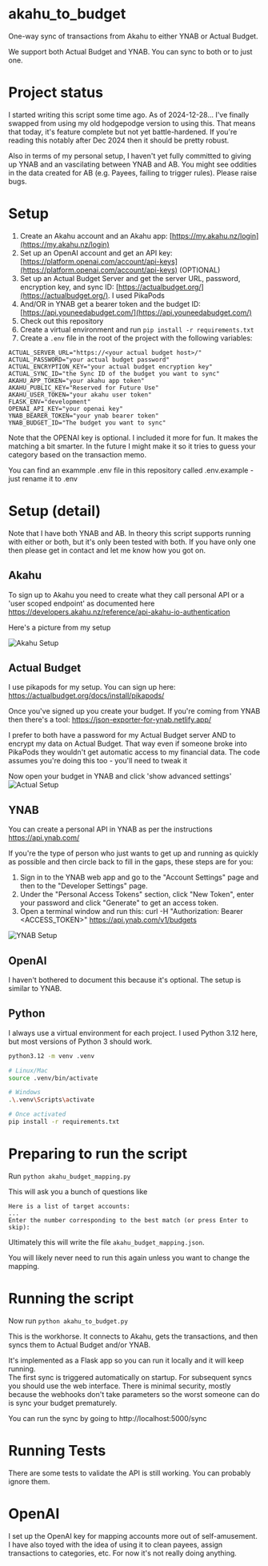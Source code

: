 # akahu_to_budget
One-way sync of transactions from Akahu to either YNAB or Actual Budget.

We support both Actual Budget and YNAB.  You can sync to both or to just one.

# Project status

I started writing this script some time ago. As of 2024-12-28... I've finally swapped from using my old hodgepodge version to using this.
That means that today, it's feature complete but not yet battle-hardened.  If you're reading this notably after Dec 2024 then it should be pretty robust.

Also in terms of my personal setup, I haven't yet fully committed to giving up YNAB and an vascilating between YNAB and AB.  You might see oddities in the data 
created for AB (e.g. Payees, failing to trigger rules).  Please raise bugs.

# Setup

1. Create an Akahu account and an Akahu app: [https://my.akahu.nz/login](https://my.akahu.nz/login)
2. Set up an OpenAI account and get an API key: [https://platform.openai.com/account/api-keys](https://platform.openai.com/account/api-keys) (OPTIONAL)
3. Set up an Actual Budget Server and get the server URL, password, encryption key, and sync ID: [https://actualbudget.org/](https://actualbudget.org/).  I used PikaPods
4. And/OR in YNAB get a bearer token and the budget ID: [https://api.youneedabudget.com/](https://api.youneedabudget.com/)
5. Check out this repository
6. Create a virtual environment and run `pip install -r requirements.txt`
7. Create a `.env` file in the root of the project with the following variables:
```
ACTUAL_SERVER_URL="https://<your actual budget host>/"
ACTUAL_PASSWORD="your actual budget password"
ACTUAL_ENCRYPTION_KEY="your actual budget encryption key"
ACTUAL_SYNC_ID="the Sync ID of the budget you want to sync"
AKAHU_APP_TOKEN="your akahu app token"
AKAHU_PUBLIC_KEY="Reserved for Future Use"
AKAHU_USER_TOKEN="your akahu user token"
FLASK_ENV="development"
OPENAI_API_KEY="your openai key"
YNAB_BEARER_TOKEN="your ynab bearer token"
YNAB_BUDGET_ID="The budget you want to sync"
```
Note that the OPENAI key is optional.  I included it more for fun.  It makes the matching a bit smarter.  In the future
I might make it so it tries to guess your category based on the transaction memo.

You can find an exammple .env file in this repository called .env.example - just rename it to .env

# Setup (detail)

Note that I have both YNAB and AB.  In theory this script supports running with either or both, but it's only been
tested with both.  If you have only one then please get in contact and let me know how you got on.

## Akahu 
To sign up to Akahu you need to create what they call personal API or a 'user scoped endpoint' as documented here
https://developers.akahu.nz/reference/api-akahu-io-authentication

Here's a picture from my setup

![Akahu Setup](documentation/akahu_setup.png)

## Actual Budget

I use pikapods for my setup.  You can sign up here: https://actualbudget.org/docs/install/pikapods/

Once you've signed up you create your budget.  If you're coming from YNAB then there's a tool: https://json-exporter-for-ynab.netlify.app/

I prefer to both have a password for my Actual Budget server AND to encrypt my data on Actual Budget.  That way even if
someone broke into PikaPods they wouldn't get automatic access to my financial data.  The code assumes you're doing this
too - you'll need to tweak it 

Now open your budget in YNAB and click 'show advanced settings'
![Actual Setup](documentation/actual_setup.png)

## YNAB

You can create a personal API in YNAB as per the instructions https://api.ynab.com/

If you're the type of person who just wants to get up and running as quickly as possible and then circle back to fill in the gaps, these steps are for you:

1. Sign in to the YNAB web app and go to the "Account Settings" page and then to the "Developer Settings" page. 
2. Under the "Personal Access Tokens" section, click "New Token", enter your password and click "Generate" to get an access token.
3. Open a terminal window and run this:
curl -H "Authorization: Bearer <ACCESS_TOKEN>" https://api.ynab.com/v1/budgets

![YNAB Setup](documentation/ynab_setup.png)

## OpenAI

I haven't bothered to document this because it's optional.  The setup is similar to YNAB.

## Python

I always use a virtual environment for each project. I used Python 3.12 here, but most versions of Python 3 should work.

```bash
python3.12 -m venv .venv

# Linux/Mac
source .venv/bin/activate

# Windows
.\.venv\Scripts\activate

# Once activated
pip install -r requirements.txt
```

# Preparing to run the script

Run `python akahu_budget_mapping.py`

This will ask you a bunch of questions like 
```Akahu Account: DAY TO DAY (Connection: Kiwibank)
Here is a list of target accounts:
...
Enter the number corresponding to the best match (or press Enter to skip):
```

Ultimately this will write the file `akahu_budget_mapping.json`.

You will likely never need to run this again unless you want to change the mapping.

# Running the script

Now run `python akahu_to_budget.py`

This is the workhorse.  It connects to Akahu, gets the transactions, and then syncs them to Actual Budget and/or YNAB.

It's implemented as a Flask app so you can run it locally and it will keep running.  
The first sync is triggered automatically on startup.  For subsequent syncs you should use the web interface.
There is minimal security, mostly because the webhooks don't take parameters so the worst someone can do is sync your budget prematurely.

You can run the sync by going to http://localhost:5000/sync

# Running Tests

There are some tests to validate the API is still working.  You can probably ignore them.

# OpenAI

I set up the OpenAI key for mapping accounts more out of self-amusement.  I have also toyed with the idea of using it to clean payees, assign transactions to categories, etc.
For now it's not really doing anything.